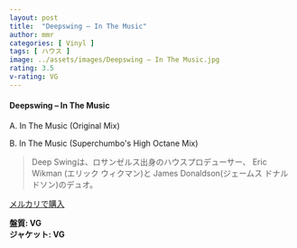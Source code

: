 ```yaml
---
layout: post
title:  "Deepswing – In The Music"
author: mmr
categories: [ Vinyl ]
tags: [ ハウス ]
image: ../assets/images/Deepswing – In The Music.jpg
rating: 3.5
v-rating: VG
---
```


#### Deepswing – In The Music

A. In The Music (Original Mix)

B. In The Music (Superchumbo's High Octane Mix)

> Deep Swingは、ロサンゼルス出身のハウスプロデューサー、 Eric Wikman (エリック ウィクマン)と James Donaldson(ジェームス ドナルドソン)のデュオ。

[メルカリで購入](https://jp.mercari.com/item/m69960418997)

<div class="mt-4 mb-4 d-flex align-items-center">
<strong class="mr-1">盤質: VG</strong>
</div>
<div class="mt-4 mb-4 d-flex align-items-center">
<strong class="mr-1">ジャケット: VG</strong>
</div>
